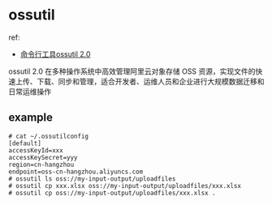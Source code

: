 # ossutil
ref:
- [命令行工具ossutil 2.0](https://help.aliyun.com/zh/oss/developer-reference/install-ossutil2)

ossutil 2.0 在多种操作系统中高效管理阿里云对象存储 OSS 资源，实现文件的快速上传、下载、同步和管理，适合开发者、运维人员和企业进行大规模数据迁移和日常运维操作

## example
```
# cat ~/.ossutilconfig 
[default]
accessKeyId=xxx
accessKeySecret=yyy
region=cn-hangzhou
endpoint=oss-cn-hangzhou.aliyuncs.com
# ossutil ls oss://my-input-output/uploadfiles
# ossutil cp xxx.xlsx oss://my-input-output/uploadfiles/xxx.xlsx
# ossutil cp oss://my-input-output/uploadfiles/xxx.xlsx .
```